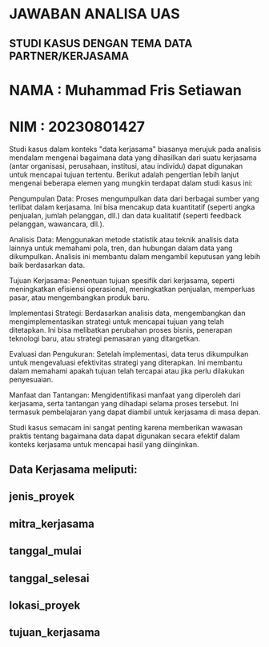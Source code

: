 # JAWABAN ANALISA UAS
## STUDI KASUS DENGAN TEMA DATA PARTNER/KERJASAMA
# NAMA : Muhammad Fris Setiawan
# NIM : 20230801427


Studi kasus dalam konteks "data kerjasama" biasanya merujuk pada analisis mendalam mengenai bagaimana data yang dihasilkan dari suatu kerjasama (antar organisasi, perusahaan, institusi, atau individu) dapat digunakan untuk mencapai tujuan tertentu. Berikut adalah pengertian lebih lanjut mengenai beberapa elemen yang mungkin terdapat dalam studi kasus ini:

Pengumpulan Data: Proses mengumpulkan data dari berbagai sumber yang terlibat dalam kerjasama. Ini bisa mencakup data kuantitatif (seperti angka penjualan, jumlah pelanggan, dll.) dan data kualitatif (seperti feedback pelanggan, wawancara, dll.).

Analisis Data: Menggunakan metode statistik atau teknik analisis data lainnya untuk memahami pola, tren, dan hubungan dalam data yang dikumpulkan. Analisis ini membantu dalam mengambil keputusan yang lebih baik berdasarkan data.

Tujuan Kerjasama: Penentuan tujuan spesifik dari kerjasama, seperti meningkatkan efisiensi operasional, meningkatkan penjualan, memperluas pasar, atau mengembangkan produk baru.

Implementasi Strategi: Berdasarkan analisis data, mengembangkan dan mengimplementasikan strategi untuk mencapai tujuan yang telah ditetapkan. Ini bisa melibatkan perubahan proses bisnis, penerapan teknologi baru, atau strategi pemasaran yang ditargetkan.

Evaluasi dan Pengukuran: Setelah implementasi, data terus dikumpulkan untuk mengevaluasi efektivitas strategi yang diterapkan. Ini membantu dalam memahami apakah tujuan telah tercapai atau jika perlu dilakukan penyesuaian.

Manfaat dan Tantangan: Mengidentifikasi manfaat yang diperoleh dari kerjasama, serta tantangan yang dihadapi selama proses tersebut. Ini termasuk pembelajaran yang dapat diambil untuk kerjasama di masa depan.

Studi kasus semacam ini sangat penting karena memberikan wawasan praktis tentang bagaimana data dapat digunakan secara efektif dalam konteks kerjasama untuk mencapai hasil yang diinginkan.

## Data Kerjasama meliputi:

## jenis_proyek
## mitra_kerjasama
## tanggal_mulai
## tanggal_selesai
## lokasi_proyek
## tujuan_kerjasama



